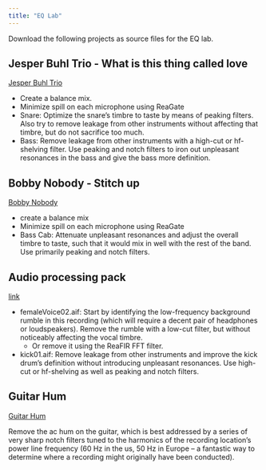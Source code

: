 ```yaml
---
title: "EQ Lab"
---
```


Download the following projects as source files for the EQ lab.

## Jesper Buhl Trio - What is this thing called love

[Jesper Buhl Trio](https://mtkdata.cambridgemusictechnology.co.uk/MTK002/MR0804_JesperBuhlTrio.zip)

- Create a balance mix.
- Minimize spill on each microphone using ReaGate
- Snare: Optimize the snare’s timbre to taste by means of peaking filters. Also try to remove leakage from other instruments without affecting that timbre, but do not sacrifice too much.
- Bass: Remove leakage from other instruments with a high-cut or hf-shelving filter. Use peaking and notch filters to iron out unpleasant resonances in the bass and give the bass more definition.

## Bobby Nobody - Stitch up

[Bobby Nobody](https://mtkdata.cambridgemusictechnology.co.uk/MTK003/MR0911_BobbyNobody.zip)

- create a balance mix
- Minimize spill on each microphone using ReaGate
- Bass Cab: Attenuate unpleasant resonances and adjust the overall timbre to taste, such that it would mix in well with the rest of the band. Use primarily peaking and notch filters.

## Audio processing pack

[link](http://ocw.mit.edu/ans7870/21m/21m.380/S12/audioProcReport01.zip)

- femaleVoice02.aif: Start by identifying the low-frequency background rumble in this recording (which will require a decent pair of headphones or loudspeakers). Remove the rumble with a low-cut filter, but without noticeably affecting the vocal timbre.
  - Or remove it using the ReaFIR FFT filter.
- kick01.aif: Remove leakage from other instruments and improve the kick drum’s definition without introducing unpleasant resonances. Use high-cut or hf-shelving as well as peaking and notch filters.

## Guitar Hum

[Guitar Hum](https://audio.cambridge-mt.com/MSFTSS/Ch11/MS1116_GuitarHum01_Raw.wav)

Remove the ac hum on the guitar, which is best addressed by a series of very sharp notch filters tuned to the harmonics of the recording location’s power line frequency (60 Hz in the us, 50 Hz in Europe – a fantastic way to determine where a recording might originally have been conducted).

